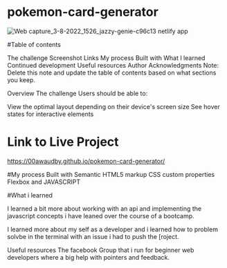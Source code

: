 # pokemon-card-generator

![Web capture_3-8-2022_1526_jazzy-genie-c96c13 netlify app](https://user-images.githubusercontent.com/84845712/185974870-452371ac-5490-450e-bbef-acd565101042.jpeg)



#Table of contents

The challenge Screenshot Links My process Built with What I learned Continued development Useful resources Author Acknowledgments Note: Delete this note and update the table of contents based on what sections you keep.

Overview The challenge Users should be able to:

View the optimal layout depending on their device's screen size See hover states for interactive elements

# Link to Live Project 
https://00awaudby.github.io/pokemon-card-generator/


#My process 
Built with Semantic HTML5 markup CSS custom properties Flexbox and JAVASCRIPT

#What i learned

I learned a bit more about working with an api and implementing the javascript concepts i have leaned over the course of a bootcamp.

I learned more about my self as a developer and i learned how to problem solvbe in the terminal with an issue i had to push the [roject.

Useful resources The facebook Group that i run for beginner web developers where a big help with pointers and feedback.



